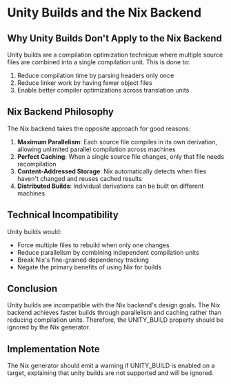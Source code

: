 # Unity Builds and the Nix Backend

## Why Unity Builds Don't Apply to the Nix Backend

Unity builds are a compilation optimization technique where multiple source files are combined into a single compilation unit. This is done to:

1. Reduce compilation time by parsing headers only once
2. Reduce linker work by having fewer object files
3. Enable better compiler optimizations across translation units

## Nix Backend Philosophy

The Nix backend takes the opposite approach for good reasons:

1. **Maximum Parallelism**: Each source file compiles in its own derivation, allowing unlimited parallel compilation across machines
2. **Perfect Caching**: When a single source file changes, only that file needs recompilation
3. **Content-Addressed Storage**: Nix automatically detects when files haven't changed and reuses cached results
4. **Distributed Builds**: Individual derivations can be built on different machines

## Technical Incompatibility

Unity builds would:
- Force multiple files to rebuild when only one changes
- Reduce parallelism by combining independent compilation units
- Break Nix's fine-grained dependency tracking
- Negate the primary benefits of using Nix for builds

## Conclusion

Unity builds are incompatible with the Nix backend's design goals. The Nix backend achieves faster builds through parallelism and caching rather than reducing compilation units. Therefore, the UNITY_BUILD property should be ignored by the Nix generator.

## Implementation Note

The Nix generator should emit a warning if UNITY_BUILD is enabled on a target, explaining that unity builds are not supported and will be ignored.